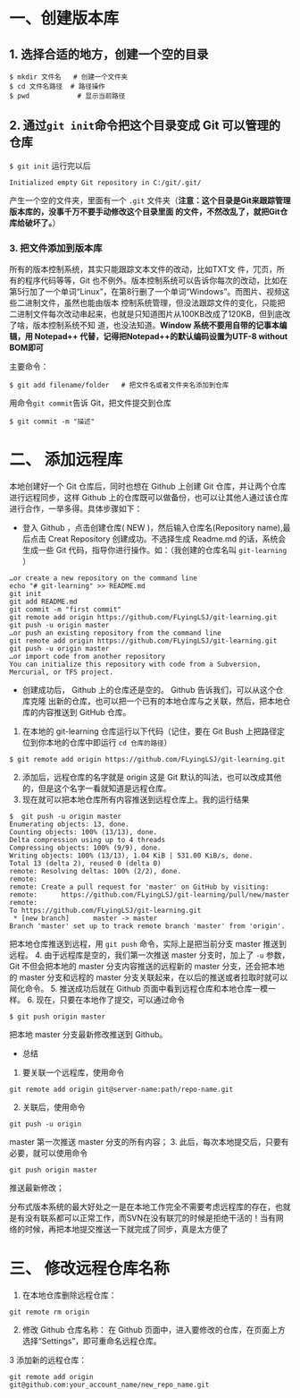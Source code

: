 # 一、创建版本库

## 1. 选择合适的地方，创建一个空的目录

```
$ mkdir 文件名   # 创建一个文件夹
$ cd 文件名路径  # 路径操作
$ pwd            # 显示当前路径
```
## 2. 通过`git init`命令把这个目录变成 Git 可以管理的仓库

`$ git init`
运行完以后

```
Initialized empty Git repository in C:/git/.git/
```
产生一个空的文件夹，里面有一个 `.git` 文件夹（**注意：这个目录是Git来跟踪管理版本库的，没事千万不要⼿动修改这个目录⾥⾯ 的⽂件，不然改乱了，就把Git仓库给破坏了。**）

### 3. 把文件添加到版本库

所有的版本控制系统，其实只能跟踪⽂本⽂件的改动，⽐如TXT⽂
件，⺴⻚，所有的程序代码等等，Git 也不例外。版本控制系统可以告诉你每次的改动，⽐如在第5⾏加了⼀个单词“Linux”，在第8⾏删了⼀个单词“Windows”。⽽图⽚、视频这些⼆进制⽂件，虽然也能由版本 控制系统管理，但没法跟踪⽂件的变化，只能把⼆进制⽂件每次改动串起来，也就是只知道图⽚从100KB改成了120KB，但到底改了啥，版本控制系统不知 道，也没法知道。**Window 系统不要用自带的记事本编辑，用 Notepad++ 代替，记得把Notepad++的默认编码设置为UTF-8 without BOM即可**

主要命令：
```
$ git add filename/folder   # 把文件名或者文件夹名添加到仓库
```
⽤命令`git commit`告诉 Git，把⽂件提交到仓库
```
$ git commit -m "描述"
```



# 二、 添加远程库

本地创建好一个 Git 仓库后，同时也想在 Github 上创建 Git 仓库，并让两个仓库进行远程同步，这样 Github 上的仓库既可以做备份，也可以让其他人通过该仓库进行合作，一举多得。具体步骤如下：
- 登入 Github ，点击创建仓库( NEW )，然后输入仓库名(Repository name),最后点击 Creat Repository 创建成功。不选择生成 Readme.md 的话，系统会生成一些 Git 代码，指导你进行操作。如：（我创建的仓库名叫 `git-learning` ）
```
…or create a new repository on the command line
echo "# git-learning" >> README.md
git init
git add README.md
git commit -m "first commit"
git remote add origin https://github.com/FLyingLSJ/git-learning.git
git push -u origin master
…or push an existing repository from the command line
git remote add origin https://github.com/FLyingLSJ/git-learning.git
git push -u origin master
…or import code from another repository
You can initialize this repository with code from a Subversion, Mercurial, or TFS project.
```
- 创建成功后， Github 上的仓库还是空的。 Github 告诉我们，可以从这个仓库克隆
  出新的仓库，也可以把⼀个已有的本地仓库与之关联，然后，把本地仓库的内容推送到 GitHub 仓库。
1. 在本地的 git-learning 仓库运行以下代码（记住，要在 Git Bush 上把路径定位到你本地的仓库中即运行 `cd 仓库的路径`）
```
$ git remote add origin https://github.com/FLyingLSJ/git-learning.git
```
2. 添加后，远程仓库的名字就是 origin 这是 Git 默认的叫法，也可以改成其他的，但是这个名字一看就知道是远程仓库。
3. 现在就可以把本地仓库所有内容推送到远程仓库上。我的运行结果
```
$  git push -u origin master
Enumerating objects: 13, done.
Counting objects: 100% (13/13), done.
Delta compression using up to 4 threads
Compressing objects: 100% (9/9), done.
Writing objects: 100% (13/13), 1.04 KiB | 531.00 KiB/s, done.
Total 13 (delta 2), reused 0 (delta 0)
remote: Resolving deltas: 100% (2/2), done.
remote:
remote: Create a pull request for 'master' on GitHub by visiting:
remote:      https://github.com/FLyingLSJ/git-learning/pull/new/master
remote:
To https://github.com/FLyingLSJ/git-learning.git
 * [new branch]      master -> master
Branch 'master' set up to track remote branch 'master' from 'origin'.
```
把本地仓库推送到远程，用 `git push` 命令，实际上是把当前分⽀ master 推送到远程。
4. 由于远程库是空的，我们第⼀次推送 master 分⽀时，加上了 `-u` 参数， Git 不但会把本地的
    master 分⽀内容推送的远程新的 master 分⽀，还会把本地的 master 分⽀和远程的 master
    分⽀关联起来，在以后的推送或者拉取时就可以简化命令。
5. 推送成功后就在 Github 页面中看到远程仓库和本地仓库一模一样。
6. 现在，只要在本地作了提交，可以通过命令
```
$ git push origin master
```
把本地 master 分支最新修改推送到 Github。

- 总结
1. 要关联⼀个远程库，使⽤命令
```
git remote add origin git@server-name:path/repo-name.git
```
2. 关联后，使⽤命令
```
git push -u origin
```
master 第⼀次推送 master 分⽀的所有内容；
3. 此后，每次本地提交后，只要有必要，就可以使⽤命令
```
git push origin master
```
推送最新修改；

分布式版本系统的最⼤好处之⼀是在本地⼯作完全不需要考虑远程库的存在，也就是有没有联系都可以正常⼯作，⽽SVN在没有联⺴的时候是拒绝干活的！当有网络的时候，再把本地提交推送⼀下就完成了同步，真是太⽅便了



# 三、 修改远程仓库名称

1. 在本地仓库删除远程仓库：

```
git remote rm origin  
```
2. 修改 Github 仓库名称： 
  在 Github 页面中，进入要修改的仓库，在页面上方选择“Settings”，即可重命名远程仓库。

 3 添加新的远程仓库：

```
git remote add origin git@github.com:your_account_name/new_repo_name.git 
```